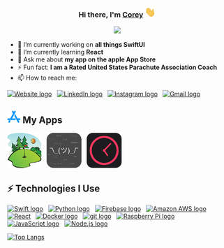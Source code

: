 <div align="center">
   <h3>Hi there, I'm <a href="https://coreysmith.me">Corey</a> <img src="assets/wave.gif" width="25px"> </h3>
</div>

<!-- Typing SVG by DenverCoder1 - https://github.com/DenverCoder1/readme-typing-svg -->
<p align="center">
  <a href="https://github.com/DenverCoder1/readme-typing-svg"><img src="https://readme-typing-svg.herokuapp.com?center=true&vCenter=true&lines=Computer+Engineer,+iOS+Developer,+Software+Engineer&width=620&height=45&color=83858a"></a>
</p>

- 🔭 I’m currently working on **all things SwiftUI**
- 🌱 I’m currently learning **React**
- 💬 Ask me about **my app on the apple App Store**
- ⚡ Fun fact: **I am a Rated United States Parachute Association Coach**
- 📫 How to reach me:

[<img src="https://img.shields.io/badge/coreysmith.me-282C34?logo=About.me&logoColor=f5f5f7" alt="Website logo" title="Website" height="25" />](https://coreysmith.me)
&nbsp;
[<img src="https://img.shields.io/badge/LinkedIn-282C34?logo=linkedin&logoColor=0077B5" alt="LinkedIn logo" title="LinkedIn" height="25" />](https://www.linkedin.com/in/coreyasmith35/)
&nbsp;
[<img src="https://img.shields.io/badge/Instagram-282C34?logo=Instagram&logoColor=E4405F" alt="Instagram logo" title="Instagram" height="25" />](https://www.instagram.com/coreyasmith35/)
&nbsp;
[<img src="https://img.shields.io/badge/Email-282C34?logo=Gmail&logoColor=EA4335" alt="Gmail logo" title="Gmail" height="25" />](mailto:coreyasmith35@gmail.com)


## <img src="assets/appstore.svg" width="30px"> My Apps
[<img src="assets/handicap-tracker.png" alt="Handicap Tracker logo" title="Handicap Tracker" height="80"/>](https://apps.apple.com/us/app/handicap-tracker/id1282158690)
&nbsp;
[<img src="assets/emoticon-search.png" alt="Emoticon Search logo" title="Emoticon Search" height="80" style="color:orange;"/>](https://apps.apple.com/us/app/emoticon-search/id1444554035)
&nbsp;
[<img src="assets/epoch-time-converter.png" alt="Epoch Time Converter logo" title="Epoch Time Converter" height="80" style="color:orange;"/>](https://apps.apple.com/us/app/epoch-time-converter/id1438688119)

## ⚡ Technologies I Use

[<img src="https://img.shields.io/badge/Swift-282C34?logo=swift&logoColor=FA7343" alt="Swift logo" title="Swift" height="25" />][learning_now_anchor]
&nbsp;
[<img src="https://img.shields.io/badge/Python-282C34?logo=python&logoColor=3776AB" alt="Python logo" title="Python" height="25" />][tech_tools_anchor]
&nbsp;
[<img src="https://img.shields.io/badge/Firebase-282C34?logo=firebase&logoColor=FFCA28" alt="Firebase logo" title="Firebase" height="25" />][learning_now_anchor]
&nbsp;
[<img src="https://img.shields.io/badge/Amazon AWS-282C34?logo=firebase&logoColor=ff9900" alt="Amazon AWS logo" title="Amazon AWS" height="25" />][learning_now_anchor]
&nbsp;
[<img src="https://img.shields.io/badge/React-282C34?logo=react&logoColor=61DAFB" alt="React" title="React" height="25" />][tech_tools_anchor]
&nbsp;
[<img src="https://img.shields.io/badge/Docker-282C34?logo=git&logoColor=2496ED" alt="Docker logo" title="Docker" height="25" />][tech_tools_anchor]
&nbsp;
[<img src="https://img.shields.io/badge/git-282C34?logo=git&logoColor=F05032" alt="git logo" title="git" height="25" />][tech_tools_anchor]
&nbsp;
[<img src="https://img.shields.io/badge/Raspberry%20Pi-282C34?logo=Raspberry%20Pi&logoColor=A22846" alt="Raspberry Pi logo" title="Raspberry Pi" height="25" />][learning_next_anchor]
&nbsp;
[<img src="https://img.shields.io/badge/JavaScript-282C34?logo=javascript&logoColor=F7DF1E" alt="JavaScript logo" title="JavaScript" height="25" />][tech_tools_anchor]
&nbsp;
[<img src="https://img.shields.io/badge/Node.js-282C34?logo=node.js&logoColor=339933" alt="Node.js logo" title="Node.js" height="25" />][learning_next_anchor]
&nbsp;

[![Top Langs](https://github-readme-stats.vercel.app/api/top-langs/?username=coreyasmith35&layout=compact&theme=onedark)](https://github.com/anuraghazra/github-readme-stats)

[tech_tools_anchor]: #bonjour--
[learning_now_anchor]: #learning-now
[learning_next_anchor]: #learning-next
